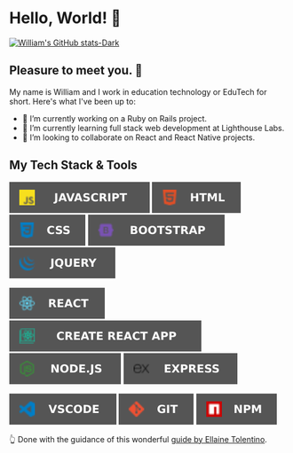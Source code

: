 # Hello, World! 👋

[![William's GitHub stats-Dark](https://github-readme-stats.vercel.app/api?username=linkwithlionhart&show_icons=true&theme=gruvbox)](https://github.com/linkwithlionhart/github-readme-stats)

## Pleasure to meet you. 🤝
My name is William and I work in education technology or EduTech for short. Here's what I've been up to:
- 🔭 I’m currently working on a Ruby on Rails project.
- 🌱 I’m currently learning full stack web development at Lighthouse Labs.
- 👯 I’m looking to collaborate on React and React Native projects.

## My Tech Stack & Tools

![JavaScript](assets/javascript.svg) ![HTML](assets/html.svg) ![CSS](assets/css.svg)  ![Bootstrap](assets/bootstrap.svg) ![jQuery](assets/jquery.svg)

![React](assets/react.svg) ![Create React App](assets/create.svg) ![Node](assets/node.svg) ![Express](assets/express.svg)

![VSCode](assets/vscode.svg) ![Git](assets/git.svg) ![NPM](assets/npm.svg)

👆 Done with the guidance of this wonderful [guide by Ellaine Tolentino](https://dev.to/tolentinoel/customized-tech-stack-badges-for-your-profile-1dpg).

